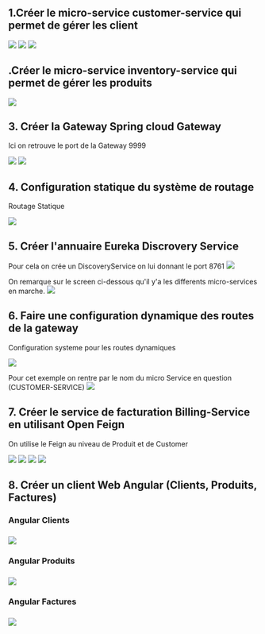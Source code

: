 <h2>1.Créer le micro-service customer-service qui permet de gérer les client</h2>
<img src="screens/img.png">
<img src="screens/img_2.png">
<img src="screens/img_3.png">
<h2>.Créer le micro-service inventory-service qui permet de gérer les produits</h2>
<img src="screens/img_16.png">
<h2>3. Créer la Gateway Spring cloud Gateway</h2>
<p>Ici on retrouve le port de la Gateway 9999</p>
<img src="screens/img_17.png">
<img src="screens/img_18.png">
<h2>4. Configuration statique du système de routage</h2>
<p>Routage Statique</p>
<img src="screens/img_19.png">
<h2>5. Créer l'annuaire Eureka Discrovery Service</h2>
<p>Pour cela on crée un DiscoveryService on lui donnant le port 8761
<img src="screens/img_20.png">
<p>On remarque sur le screen ci-dessous qu'il y'a les differents micro-services en marche.
<img src="screens/img_21.png">
<h2>6. Faire une configuration dynamique des routes de la gateway</h2>
<p>Configuration systeme pour les routes dynamiques<p>
<img src="screens/img_22.png">
<p>Pour cet exemple on rentre par le nom du micro Service en question (CUSTOMER-SERVICE)
<img src="screens/img_10.png">
<h2>7. Créer le service de facturation Billing-Service en utilisant Open Feign</h2>
<p>On utilise le Feign au  niveau de Produit et de Customer <p>
<img src="screens/img_23.png">
<img src="screens/img_24.png">
<img src="screens/img_25.png">
<img src="screens/img_26.png">
<h2>8. Créer un client Web Angular (Clients, Produits, Factures)</h2>
    <h3>Angular Clients<h3>
    <img src="screens/img_27.png">
    <h3>Angular Produits<h3>
    <img src="screens/img_28.png">
    <h3>Angular Factures<h3>
    <img src="screens/img_29.png">